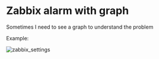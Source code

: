 # Zabbix alarm with graph

Sometimes I need to see a graph to understand the problem

Example:

![zabbix_settings](https://cloud.githubusercontent.com/assets/12140221/19526427/a1a02be8-964e-11e6-85c7-6253a5fd74f3.PNG)
